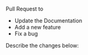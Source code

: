 Pull Request to
* Update the Documentation
* Add a new feature
* Fix a bug

 Describe the changes below:

